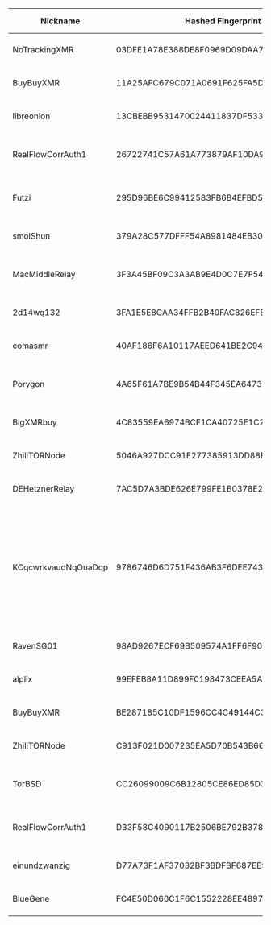| Nickname |  Hashed Fingerprint	| Or Addresses | Contact | Running | Flags | Last Seen | First Seen | Last Restarted | Advertised Bandwidth | Platform | Version | Version Status | Recommended Version | Verified hostnames | Exit policy |
|---|---|---|---|---|---|---|---|---|---|---|---|---|---|---|---|
|NoTrackingXMR | 03DFE1A78E388DE8F0969D09DAA7A21CA726CCAC | ["95.216.2.54:7184"] | N/A | true | Running, Valid | 2025-09-20 19:00:00 | 2025-09-20 14:00:00 | 2025-09-20 13:40:53 | 0 | Tor 0.4.8.18 on Linux | 0.4.8.18 | recommended | true | ["static.54.2.216.95.clients.your-server.de"] | ["reject *:*"]|
|BuyBuyXMR | 11A25AFC679C071A0691F625FA5D1F13E0FEE08E | ["95.216.2.54:443"] | N/A | true | Running, Valid | 2025-09-20 19:00:00 | 2025-09-20 14:00:00 | 2025-09-20 13:36:09 | 0 | Tor 0.4.8.18 on Linux | 0.4.8.18 | recommended | true | ["static.54.2.216.95.clients.your-server.de"] | ["reject *:*"]|
|libreonion | 13CBEBB9531470024411837DF533D85270FFCBF4 | ["217.154.69.224:9001"] | maik.steiger@tu-dortmund.de | true | Running, V2Dir, Valid | 2025-09-20 19:00:00 | 2025-09-20 09:00:00 | 2025-09-20 08:15:19 | 0 | Tor 0.4.8.18 on Linux | 0.4.8.18 | recommended | true | N/A | ["reject *:*"]|
|RealFlowCorrAuth1 | 26722741C57A61A773879AF10DA988B5B1179AF1 | ["172.237.5.140:9001"] | haeseungjeon@ewha.ac.kr | false | Running, V2Dir, Valid | 2025-09-20 11:00:00 | 2025-09-20 11:00:00 | 2025-09-20 10:39:35 | 0 | Tor 0.4.8.17-dev on Linux | 0.4.8.17-dev | unrecommended | false | N/A | ["reject *:*"]|
|Futzi | 295D96BE6C99412583FB6B4EFBD51B70CD590483 | ["152.53.14.82:9001"] | h6uap8g1@addy.io | false | Running, StaleDesc, V2Dir, Valid | 2025-09-20 18:00:00 | 2025-09-20 00:00:00 | 2025-09-19 22:30:15 | 0 | Tor 0.4.8.18 on Linux | 0.4.8.18 | recommended | true | ["c12r.de"] | ["reject *:*"]|
|smolShun | 379A28C577DFFF54A8981484EB306F7B7D2ED57D | ["73.158.9.16:9001"] | N/A | true | Running, V2Dir, Valid | 2025-09-20 19:00:00 | 2025-09-20 02:00:00 | 2025-09-20 00:58:47 | 0 | Tor 0.4.8.18 on Linux | 0.4.8.18 | recommended | true | ["c-73-158-9-16.hsd1.ca.comcast.net"] | ["reject *:*"]|
|MacMiddleRelay | 3F3A45BF09C3A3AB9E4D0C7E7F54F28F3103499B | ["98.167.46.164:9001"] | N/A | false | Running, Valid | 2025-09-20 07:00:00 | 2025-09-20 02:00:00 | 2025-09-20 03:32:54 | 0 | Tor 0.4.8.18 on Darwin | 0.4.8.18 | recommended | true | ["ip98-167-46-164.lv.lv.cox.net"] | ["reject *:*"]|
|2d14wq132 | 3FA1E5E8CAA34FFB2B40FAC826EFE832B3078831 | ["194.55.13.187:9001","[2a03:4000:31:ef2:1866:a6ff:fe7e:74e5]:9001"] | Random Person uwu13371312@protonmail.ch | true | Running, V2Dir, Valid | 2025-09-20 19:00:00 | 2025-09-20 08:00:00 | 2025-09-20 07:37:37 | 0 | Tor 0.4.8.18 on Linux | 0.4.8.18 | recommended | true | ["v2202506182774358031.goodsrv.de"] | ["reject *:*"]|
|comasmr | 40AF186F6A10117AEED641BE2C94D2E5E40D4FA5 | ["154.47.146.150:443"] | N/A | true | Running, V2Dir, Valid | 2025-09-20 19:00:00 | 2025-09-20 06:00:00 | 2025-09-20 05:05:07 | 0 | Tor 0.4.8.17 on Linux | 0.4.8.17 | recommended | true | N/A | ["reject *:*"]|
|Porygon | 4A65F61A7BE9B54B44F345EA64737B4554BFFF20 | ["80.49.129.8:9001"] | tentacle-aliens | true | Running, V2Dir, Valid | 2025-09-20 19:00:00 | 2025-09-20 14:00:00 | 2025-09-20 16:18:16 | 0 | Tor 0.4.8.18 on Darwin | 0.4.8.18 | recommended | true | ["80.49.129.8.ipv4.supernova.orange.pl"] | ["reject *:*"]|
|BigXMRbuy | 4C83559EA6974BCF1CA40725E1C2663E20BFA78C | ["95.216.2.54:4990"] | N/A | true | Running, Valid | 2025-09-20 19:00:00 | 2025-09-20 14:00:00 | 2025-09-20 13:39:17 | 0 | Tor 0.4.8.18 on Linux | 0.4.8.18 | recommended | true | ["static.54.2.216.95.clients.your-server.de"] | ["reject *:*"]|
|ZhiliTORNode | 5046A927DCC91E277385913DD88EFCBFA71E7676 | ["85.215.166.179:38017"] | zhiliaoshi@zhilicore.de | true | Running, V2Dir, Valid | 2025-09-20 19:00:00 | 2025-09-20 17:00:00 | 2025-09-20 16:15:32 | 0 | Tor 0.4.8.10 on Linux | 0.4.8.10 | recommended | true | ["ip85.215.166.179.pbiaas.com"] | ["reject *:*"]|
|DEHetznerRelay | 7AC5D7A3BDE626E799FE1B0378E2BCF8D2CDDC2A | ["91.98.72.128:9001","[2a01:4f8:1c1a:846a::1]:9001"] | Emma <tor@ghostwolfgg.de> | true | Running, Valid | 2025-09-20 19:00:00 | 2025-09-20 02:00:00 | 2025-09-20 02:35:02 | 0 | Tor 0.4.8.16 on Linux | 0.4.8.16 | recommended | true | ["tor.ghostwolfgg.de"] | ["reject *:*"]|
|KCqcwrkvaudNqOuaDqp | 9786746D6D751F436AB3F6DEE743E3E9DB049BA1 | ["82.29.128.145:57001","[2402:d0c0:12:e04e::1]:57001"] | tor-admin@tor | false | Exit, Running, V2Dir, Valid | 2025-09-20 12:00:00 | 2025-09-20 12:00:00 | 2025-09-20 11:31:13 | 0 | Tor 0.4.8.18 on Linux | 0.4.8.18 | recommended | true | ["pihole.casjay.nl"] | ["reject 0.0.0.0/8:*","reject 169.254.0.0/16:*","reject 127.0.0.0/8:*","reject 192.168.0.0/16:*","reject 10.0.0.0/8:*","reject 172.16.0.0/12:*","reject 82.29.128.145:*","reject *:25","reject *:465","reject *:587","reject *:135-139","accept *:*"]|
|RavenSG01 | 98AD9267ECF69B509574A1FF6F907DBE7C44D332 | ["139.180.217.16:9001"] | Raven 73r48y73@gmail.com | false | Running, V2Dir, Valid | 2025-09-20 07:00:00 | 2025-09-20 07:00:00 | 2025-09-20 06:25:50 | 0 | Tor 0.4.8.10 on Linux | 0.4.8.10 | recommended | true | N/A | ["reject *:*"]|
|alplix | 99EFEB8A11D899F0198473CEEA5A86D60A4823F3 | ["152.53.143.56:9001","[2a0a:4cc0:c1:437::10]:9001"] | xalplix@gmail.com | true | Running, V2Dir, Valid | 2025-09-20 19:00:00 | 2025-09-20 10:00:00 | 2025-09-20 09:20:48 | 0 | Tor 0.4.8.16 on Linux | 0.4.8.16 | recommended | true | N/A | ["reject *:*"]|
|BuyBuyXMR | BE287185C10DF1596CC4C49144C3C529E33DE183 | ["95.216.2.54:443"] | N/A | false | Running, Valid | 2025-09-20 14:00:00 | 2025-09-20 14:00:00 | 2025-09-20 12:58:07 | 0 | Tor 0.4.8.18 on Linux | 0.4.8.18 | recommended | true | ["static.54.2.216.95.clients.your-server.de"] | ["reject *:*"]|
|ZhiliTORNode | C913F021D007235EA5D70B543B664D4F055C2FCA | ["92.206.159.203:38017"] | zhiliaoshi@zhilicore.de | true | Running, V2Dir, Valid | 2025-09-20 19:00:00 | 2025-09-20 16:00:00 | 2025-09-20 15:20:11 | 129024 | Tor 0.4.8.16 on Linux | 0.4.8.16 | recommended | true | N/A | ["reject *:*"]|
|TorBSD | CC26099009C6B12805CE86ED85D39854B24DB5D3 | ["107.204.73.95:45678"] | allistair.cookie@proton.me | true | Running, V2Dir, Valid | 2025-09-20 19:00:00 | 2025-09-20 07:00:00 | 2025-09-20 06:46:03 | 0 | Tor 0.4.8.17 on FreeBSD | 0.4.8.17 | recommended | true | ["107-204-73-95.lightspeed.sndgca.sbcglobal.net"] | ["reject *:*"]|
|RealFlowCorrAuth1 | D33F58C4090117B2506BE792B37868272ACF304C | ["172.237.5.140:9001"] | haeseungjeon@ewha.ac.kr | false | Running, V2Dir, Valid | 2025-09-20 10:00:00 | 2025-09-20 10:00:00 | 2025-09-20 09:16:53 | 0 | Tor 0.4.8.17-dev on Linux | 0.4.8.17-dev | unrecommended | false | ["172-237-5-140.ip.linodeusercontent.com"] | ["reject *:*"]|
|einundzwanzig | D77A73F1AF37032BF3BDFBF687EE924D092145BC | ["152.53.14.82:9001"] | Random Person h6uap8g1@addy.io | true | Running, V2Dir, Valid | 2025-09-20 19:00:00 | 2025-09-20 19:00:00 | 2025-09-20 18:17:02 | 0 | Tor 0.4.8.18 on Linux | 0.4.8.18 | recommended | true | ["c12r.de"] | ["reject *:*"]|
|BlueGene | FC4E50D060C1F6C1552228EE48979513AA9171BA | ["93.160.17.86:9025"] | N/A | true | Running, V2Dir, Valid | 2025-09-20 19:00:00 | 2025-09-20 08:00:00 | 2025-09-20 05:40:01 | 0 | Tor 0.4.8.16 on Linux | 0.4.8.16 | recommended | true | ["93-160-17-86-cable.dk.customer.tdc.net"] | ["reject *:*"]|
